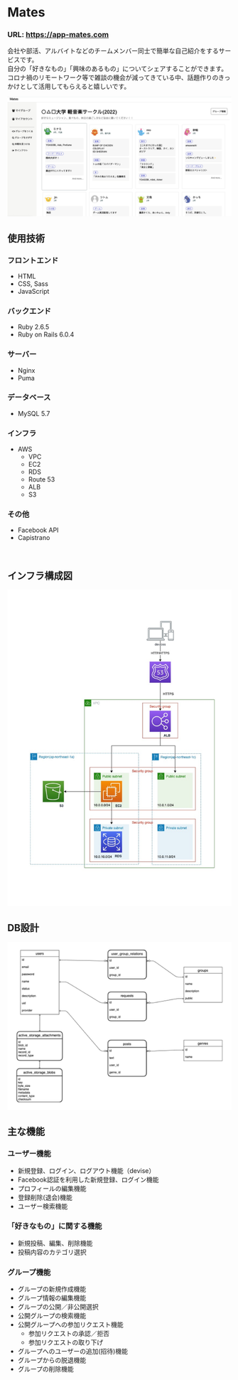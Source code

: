 # Mates
### URL: https://app-mates.com
会社や部活、アルバイトなどのチームメンバー同士で簡単な自己紹介をするサービスです。<br>
自分の「好きなもの」「興味のあるもの」についてシェアすることができます。<br>
コロナ禍のリモートワーク等で雑談の機会が減ってきている中、話題作りのきっかけとして活用してもらえると嬉しいです。<br>

![image](./image_ui.png)
<br>

## 使用技術
### フロントエンド
* HTML
* CSS, Sass
* JavaScript

### バックエンド
* Ruby 2.6.5
* Ruby on Rails 6.0.4

### サーバー
* Nginx
* Puma

### データベース
* MySQL 5.7

### インフラ
* AWS
  * VPC
  * EC2
  * RDS
  * Route 53
  * ALB
  * S3

### その他
* Facebook API
* Capistrano
<br>

## インフラ構成図
![aws](./image_aws.jpg)
<br>

## DB設計
![db](./image_er.jpeg)
<br>

## 主な機能
### ユーザー機能
* 新規登録、ログイン、ログアウト機能（devise）
* Facebook認証を利用した新規登録、ログイン機能
* プロフィールの編集機能
* 登録削除(退会)機能
* ユーザー検索機能

### 「好きなもの」に関する機能
* 新規投稿、編集、削除機能
* 投稿内容のカテゴリ選択

### グループ機能
* グループの新規作成機能
* グループ情報の編集機能
* グループの公開／非公開選択
* 公開グループの検索機能
* 公開グループへの参加リクエスト機能
  * 参加リクエストの承認／拒否
  * 参加リクエストの取り下げ
* グループへのユーザーの追加(招待)機能
* グループからの脱退機能
* グループの削除機能